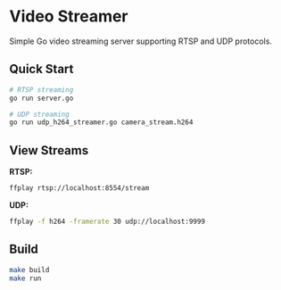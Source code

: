 # Video Streamer

Simple Go video streaming server supporting RTSP and UDP protocols.

## Quick Start

```bash
# RTSP streaming
go run server.go

# UDP streaming  
go run udp_h264_streamer.go camera_stream.h264
```

## View Streams

**RTSP:**
```bash
ffplay rtsp://localhost:8554/stream
```

**UDP:**
```bash
ffplay -f h264 -framerate 30 udp://localhost:9999
```

## Build
```bash
make build
make run
```
